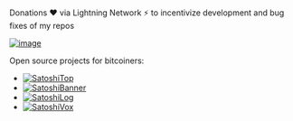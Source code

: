 Donations ❤️ via Lightning Network ⚡ to incentivize development and bug fixes of my repos

[![image](https://github.com/st3b1t/SatoshiTop/assets/113633676/4a0efa68-7dab-4463-9513-7af2360e90c7)](https://getalby.com/p/st3b1t)

Open source projects for bitcoiners:

- [![SatoshiTop](https://img.shields.io/github/stars/st3b1t/SatoshiTop?style=social&label=SatoshiTop)](https://github.com/st3b1t/SatoshiTop) 
- [![SatoshiBanner](https://img.shields.io/github/stars/st3b1t/SatoshiBanner?style=social&label=SatoshiBanner)](https://github.com/st3b1t/SatoshiBanner) 
- [![SatoshiLog](https://img.shields.io/github/stars/st3b1t/SatoshiLog?style=social&label=SatoshiLog)](https://github.com/st3b1t/SatoshiLog)
- [![SatoshiVox](https://img.shields.io/github/stars/st3b1t/SatoshiVox?style=social&label=SatoshiVox)](https://github.com/st3b1t/SatoshiVox)
